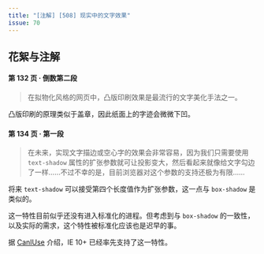 ```yaml
---
title: "[注解] [508] 现实中的文字效果"
issue: 70
---
```


## 花絮与注解

#### 第 132 页 ‧ 倒数第二段

> 在拟物化风格的网页中，凸版印刷效果是最流行的文字美化手法之一。

凸版印刷的原理类似于盖章，因此纸面上的字迹会微微下凹。

#### 第 134 页 ‧ 第一段

> 在未来，实现文字描边或空心字的效果会非常容易，因为我们只需要使用 `text-shadow` 属性的扩张参数就可让投影变大，然后看起来就像给文字勾边了一样……不过不幸的是，目前浏览器对这个参数的支持还极为有限……

将来 `text-shadow` 可以接受第四个长度值作为扩张参数，这一点与 `box-shadow` 是类似的。

这一特性目前似乎还没有进入标准化的进程。但考虑到与 `box-shadow` 的一致性，以及实际的需求，这个特性被标准化应该也是迟早的事。

据 [CanIUse](http://caniuse.com/#feat=css-textshadow) 介绍，IE 10+ 已经率先支持了这一特性。
